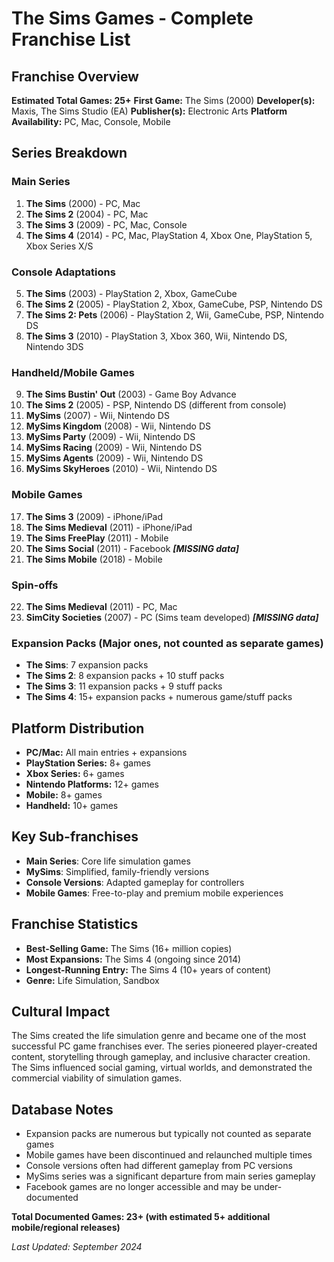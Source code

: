 # The Sims Games - Complete Franchise List

## Franchise Overview
**Estimated Total Games: 25+**
**First Game:** The Sims (2000)
**Developer(s):** Maxis, The Sims Studio (EA)
**Publisher(s):** Electronic Arts
**Platform Availability:** PC, Mac, Console, Mobile

## Series Breakdown

### Main Series
1. **The Sims** (2000) - PC, Mac
2. **The Sims 2** (2004) - PC, Mac
3. **The Sims 3** (2009) - PC, Mac, Console
4. **The Sims 4** (2014) - PC, Mac, PlayStation 4, Xbox One, PlayStation 5, Xbox Series X/S

### Console Adaptations
5. **The Sims** (2003) - PlayStation 2, Xbox, GameCube
6. **The Sims 2** (2005) - PlayStation 2, Xbox, GameCube, PSP, Nintendo DS
7. **The Sims 2: Pets** (2006) - PlayStation 2, Wii, GameCube, PSP, Nintendo DS
8. **The Sims 3** (2010) - PlayStation 3, Xbox 360, Wii, Nintendo DS, Nintendo 3DS

### Handheld/Mobile Games
9. **The Sims Bustin' Out** (2003) - Game Boy Advance
10. **The Sims 2** (2005) - PSP, Nintendo DS (different from console)
11. **MySims** (2007) - Wii, Nintendo DS
12. **MySims Kingdom** (2008) - Wii, Nintendo DS
13. **MySims Party** (2009) - Wii, Nintendo DS
14. **MySims Racing** (2009) - Wii, Nintendo DS
15. **MySims Agents** (2009) - Wii, Nintendo DS
16. **MySims SkyHeroes** (2010) - Wii, Nintendo DS

### Mobile Games
17. **The Sims 3** (2009) - iPhone/iPad
18. **The Sims Medieval** (2011) - iPhone/iPad
19. **The Sims FreePlay** (2011) - Mobile
20. **The Sims Social** (2011) - Facebook ***[MISSING data]***
21. **The Sims Mobile** (2018) - Mobile

### Spin-offs
22. **The Sims Medieval** (2011) - PC, Mac
23. **SimCity Societies** (2007) - PC (Sims team developed) ***[MISSING data]***

### Expansion Packs (Major ones, not counted as separate games)
- **The Sims**: 7 expansion packs
- **The Sims 2**: 8 expansion packs + 10 stuff packs
- **The Sims 3**: 11 expansion packs + 9 stuff packs
- **The Sims 4**: 15+ expansion packs + numerous game/stuff packs

## Platform Distribution
- **PC/Mac:** All main entries + expansions
- **PlayStation Series:** 8+ games
- **Xbox Series:** 6+ games
- **Nintendo Platforms:** 12+ games
- **Mobile:** 8+ games
- **Handheld:** 10+ games

## Key Sub-franchises
- **Main Series**: Core life simulation games
- **MySims**: Simplified, family-friendly versions
- **Console Versions**: Adapted gameplay for controllers
- **Mobile Games**: Free-to-play and premium mobile experiences

## Franchise Statistics
- **Best-Selling Game:** The Sims (16+ million copies)
- **Most Expansions:** The Sims 4 (ongoing since 2014)
- **Longest-Running Entry:** The Sims 4 (10+ years of content)
- **Genre:** Life Simulation, Sandbox

## Cultural Impact
The Sims created the life simulation genre and became one of the most successful PC game franchises ever. The series pioneered player-created content, storytelling through gameplay, and inclusive character creation. The Sims influenced social gaming, virtual worlds, and demonstrated the commercial viability of simulation games.

## Database Notes
- Expansion packs are numerous but typically not counted as separate games
- Mobile games have been discontinued and relaunched multiple times
- Console versions often had different gameplay from PC versions
- MySims series was a significant departure from main series gameplay
- Facebook games are no longer accessible and may be under-documented

**Total Documented Games: 23+ (with estimated 5+ additional mobile/regional releases)**

*Last Updated: September 2024*